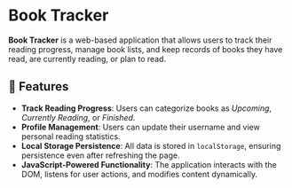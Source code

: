 #  Book Tracker

**Book Tracker** is a web-based application that allows users to track their reading progress, manage book lists, and keep records of books they have read, are currently reading, or plan to read. 

## 🚀 Features
- **Track Reading Progress**: Users can categorize books as *Upcoming*, *Currently Reading*, or *Finished*.
- **Profile Management**: Users can update their username and view personal reading statistics.
- **Local Storage Persistence**: All data is stored in `localStorage`, ensuring persistence even after refreshing the page.
- **JavaScript-Powered Functionality**: The application interacts with the DOM, listens for user actions, and modifies content dynamically.
